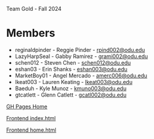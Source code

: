 Team Gold - Fall 2024

# Members

  - reginaldpinder - Reggie Pinder - rpind002@odu.edu
  - LazyHarpSeal - Gabby Ramirez - grami002@odu.edu
  - schen012 - Steven Chen - schen012@odu.edu
  - eshan03 - Erin Shanks - eshan003@odu.edu
  - MarketBoy01 - Angel Mercado - amerc006@odu.edu
  - lkeat003 - Lauren Keating - lkeat003@odu.edu
  - Baeduh - Kyle Munoz - kmuno003@odu.edu
  - gtcatlett - Glenn Catlett - gcatl002@odu.edu

[GH Pages Home](https://cs411wgold.github.io/f24-Gold-1/)

[Frontend index.html](https://cs411wgold.github.io/f24-Gold-1/frontend/index.html)

[Frontend home.html](https://cs411wgold.github.io/f24-Gold-1/frontend/home/home.html)


